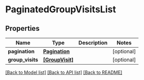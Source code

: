 # PaginatedGroupVisitsList



## Properties
Name | Type | Description | Notes
------------ | ------------- | ------------- | -------------
**pagination** | [**Pagination**](Pagination.md) |  | [optional] 
**group_visits** | [**[GroupVisit]**](GroupVisit.md) |  | [optional] 

[[Back to Model list]](../README.md#documentation-for-models) [[Back to API list]](../README.md#documentation-for-api-endpoints) [[Back to README]](../README.md)


